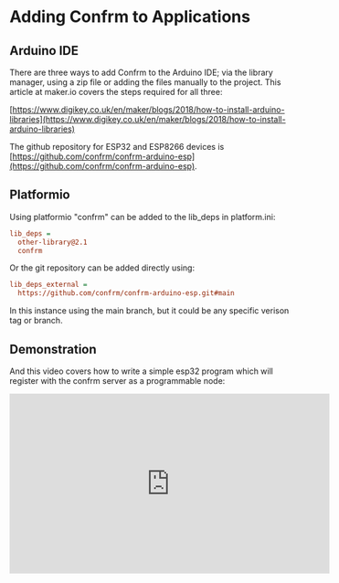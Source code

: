 # Adding Confrm to Applications

## Arduino IDE

There are three ways to add Confrm to the Arduino IDE; via the library manager, using a zip file or adding the files manually to the project. This article at maker.io covers the steps required for all three:

[https://www.digikey.co.uk/en/maker/blogs/2018/how-to-install-arduino-libraries](https://www.digikey.co.uk/en/maker/blogs/2018/how-to-install-arduino-libraries)

The github repository for ESP32 and ESP8266 devices is [https://github.com/confrm/confrm-arduino-esp](https://github.com/confrm/confrm-arduino-esp).

## Platformio

Using platformio "confrm" can be added to the lib\_deps in platform.ini:

``` ini
lib_deps = 
  other-library@2.1
  confrm
```

Or the git repository can be added directly using:

``` ini
lib_deps_external =
  https://github.com/confrm/confrm-arduino-esp.git#main
```

In this instance using the main branch, but it could be any specific verison tag or branch.

## Demonstration

And this video covers how to write a simple esp32 program which will register with the confrm server as a programmable node:

<iframe width="560" height="315" src="https://www.youtube.com/embed/tlPyaRXVDFw" frameborder="0" allow="accelerometer; autoplay; clipboard-write; encrypted-media; gyroscope; picture-in-picture" allowfullscreen></iframe>


